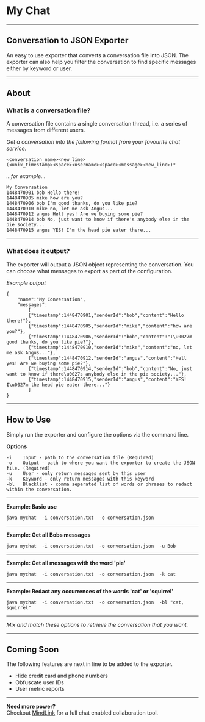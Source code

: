 My Chat
====================

----
## Conversation to JSON Exporter

An easy to use exporter that converts a conversation file into JSON. The exporter can also help you filter the conversation to find specific messages either by keyword or user.


----
## About

### What is a conversation file?
A conversation file contains a single conversation thread, i.e. a series of messages from different users.

*Get a conversation into the following format from your favourite chat service.*

    <conversation_name><new_line>
    (<unix_timestamp><space><username><space><message><new_line>)*


*...for example...*  

    My Conversation
    1448470901 bob Hello there!
    1448470905 mike how are you?
    1448470906 bob I'm good thanks, do you like pie?
    1448470910 mike no, let me ask Angus...
    1448470912 angus Hell yes! Are we buying some pie?
    1448470914 bob No, just want to know if there's anybody else in the pie society...
    1448470915 angus YES! I'm the head pie eater there...

---
### What does it output?
The exporter will output a JSON object representing the conversation. You can choose what messages to export as part of the configuration.

*Example output*

    {
        "name":"My Conversation",
        "messages":
            [
            {"timestamp":1448470901,"senderId":"bob","content":"Hello there!"},
            {"timestamp":1448470905,"senderId":"mike","content":"how are you?"},
            {"timestamp":1448470906,"senderId":"bob","content":"I\u0027m good thanks, do you like pie?"},
            {"timestamp":1448470910,"senderId":"mike","content":"no, let me ask Angus..."},
            {"timestamp":1448470912,"senderId":"angus","content":"Hell yes! Are we buying some pie?"},
            {"timestamp":1448470914,"senderId":"bob","content":"No, just want to know if there\u0027s anybody else in the pie society..."},
            {"timestamp":1448470915,"senderId":"angus","content":"YES! I\u0027m the head pie eater there..."}
            ]
    }


----
## How to Use

Simply run the exporter and configure the options via the command line.

**Options**

    -i    Input - path to the conversation file (Required)
    -o    Output - path to where you want the exporter to create the JSON file. (Required)
    -u    User - only return messages sent by this user
    -k    Keyword - only return messages with this keyword 
    -bl   Blacklist - comma separated list of words or phrases to redact within the conversation.

---
**Example: Basic use**

    java mychat  -i conversation.txt  -o conversation.json

---
**Example: Get all Bobs messages**

    java mychat  -i conversation.txt  -o conversation.json  -u Bob

---
**Example: Get all messages with the word 'pie'**

    java mychat  -i conversation.txt  -o conversation.json  -k cat

---
**Example: Redact any occurrences of the words 'cat' or 'squirrel'**

    java mychat  -i conversation.txt  -o conversation.json  -bl "cat, squirrel"

---
*Mix and match these options to retrieve the conversation that you want.*


----
## Coming Soon

The following features are next in line to be added to the exporter.

* Hide credit card and phone numbers
* Obfuscate user IDs
* User metric reports

---
**Need more power?**  
Checkout [MindLink](http://www.mindlinksoft.com/) for a full chat enabled collaboration tool.
